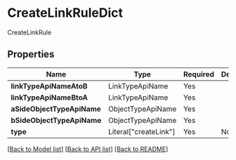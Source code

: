 # CreateLinkRuleDict

CreateLinkRule

## Properties
| Name | Type | Required | Description |
| ------------ | ------------- | ------------- | ------------- |
**linkTypeApiNameAtoB** | LinkTypeApiName | Yes |  |
**linkTypeApiNameBtoA** | LinkTypeApiName | Yes |  |
**aSideObjectTypeApiName** | ObjectTypeApiName | Yes |  |
**bSideObjectTypeApiName** | ObjectTypeApiName | Yes |  |
**type** | Literal["createLink"] | Yes | None |


[[Back to Model list]](../../../README.md#models-v2-link) [[Back to API list]](../../README.md#documentation-for-api-endpoints) [[Back to README]](../../README.md)
